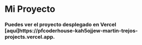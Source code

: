 # Mi Proyecto

<h3>
  Puedes ver el proyecto desplegado en Vercel <strong>[aquí]https://pfcoderhouse-kah5ojjew-martin-trejos-projects.vercel.app.</strong>
</h3>
